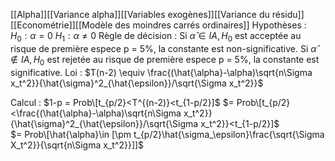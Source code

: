 [[Alpha]][[Variance alpha]][[Variables exogènes]][[Variance du résidu]][[Econométrie]][[Modèle des moindres carrés ordinaires]]
Hypothèses : 
$H_0 : \alpha=0$
$H_1 : \alpha \neq 0$
Règle de décision : 
Si $\hat{\alpha} \in IA, H_0$ est acceptée au risque de première espece p = 5%, la constante est non-significative.
Si  $\hat{\alpha} \notin IA, H_0$ est rejetée au risque de première espece p = 5%, la constante est significative.
Loi :
$T(n-2) \equiv \frac{(\hat{\alpha}-\alpha)\sqrt{n\Sigma x_t^2}}{\hat{\sigma}^2_{\hat{\epsilon}}/\sqrt{\Sigma x_t^2}}$ 

Calcul :
$1-p = Prob\[t_{p/2}<T^{(n-2)}<t_{1-p/2}]$ 
$= Prob\[t_{p/2}<\frac{(\hat{\alpha}-\alpha)\sqrt{n\Sigma x_t^2}}{\hat{\sigma}^2_{\hat{\epsilon}}/\sqrt{\Sigma x_t^2}}<t_{1-p/2}]$  
$= Prob\[\hat{\alpha}\in [\pm t_{p/2}\hat{\sigma_\epsilon}\frac{\sqrt{\Sigma X_t^2}}{\sqrt{n\Sigma x_t^2}}]]$   

